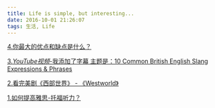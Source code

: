 ```yaml
---
title: Life is simple, but interesting...
date: 2016-10-01 21:26:07
tags: 生活, Life
---
```


<a href="/2017/10/21/你最大的优点和缺点是什么？/" target="_blank">4.你最大的优点和缺点是什么？</a>

<a href="https://www.youtube.com/watch?v=l83_78U67A4" target="_blank">3.<i>YouTube视频</i>-我添加了字幕 主题是：10 Common British English Slang Expressions & Phrases</a>

<a href="/2017/10/14/看完美剧《Westworld》/" target="_blank">2.看完美剧《西部世界》 - 《Westworld》</a>

<a href="/2017/10/02/如何提高雅思-托福听力？/" target="_blank">1.如何提高雅思-托福听力？</a>


